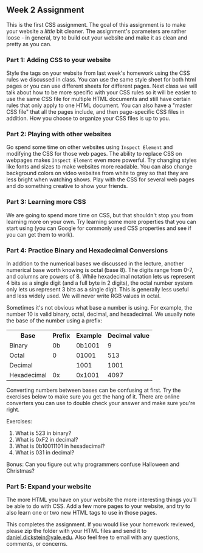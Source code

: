 ## Week 2 Assignment

This is the first CSS assignment.  The goal of this assignment is to make your website a _little_ bit cleaner.  The assignment's parameters are rather loose - in general, try to build out your website and make it as clean and pretty as you can.

### Part 1: Adding CSS to your website

Style the tags on your website from last week's homework using the CSS rules we discussed in class. You can use the same style sheet for both html pages or you can use different sheets for different pages.  Next class we will talk about how to be more specific with your CSS rules so it will be easier to use the same CSS file for multiple HTML documents and still have certain rules that only apply to one HTML document.  You can also have a "master CSS file" that all the pages include, and then page-specific CSS files in addition.  How you choose to organize your CSS files is up to you.

### Part 2: Playing with other websites

Go spend some time on other websites using `Inspect Element` and modifying the CSS for those web pages.  The ability to replace CSS on webpages makes `Inspect Element` even more powerful.  Try changing styles like fonts and sizes to make websites more readable.  You can also change background colors on video websites from white to grey so that they are less bright when watching shows.  Play with the CSS for several web pages and do something creative to show your friends.

### Part 3: Learning more CSS

We are going to spend more time on CSS, but that shouldn't stop you from learning more on your own.  Try learning some more properties that you can start using (you can Google for commonly used CSS properties and see if you can get them to work).

### Part 4: Practice Binary and Hexadecimal Conversions

In addition to the numerical bases we discussed in the lecture, another numerical base worth knowing is octal (base 8).  The digits range from 0-7, and columns are powers of 8.  While hexadecimal notation lets us represent 4 bits as a single digit (and a full byte in 2 digits), the octal number system only lets us represent 3 bits as a single digit.  This is generally less useful and less widely used.  We will never write RGB values in octal.

Sometimes it's not obvious what base a number is using.  For example, the number 10 is valid binary, octal, decimal, and hexadecimal.  We usually note the base of the number using a prefix:

<table>
  <tr>
    <th>Base</th>
    <th>Prefix</th>
    <th>Example</th>
    <th>Decimal value</th>
  </tr>
  <tr>
    <td>Binary</td>
    <td>0b</td>
    <td>0b1001</td>
    <td>9</td>
  </tr>
  <tr>
    <td>Octal</td>
    <td>0</td>
    <td>01001</td>
    <td>513</td>
  </tr>
  <tr>
    <td>Decimal</td>
    <td></td>
    <td>1001</td>
    <td>1001</td>
  </tr>
  <tr>
    <td>Hexadecimal</td>
    <td>0x</td>
    <td>0x1001</td>
    <td>4097</td>
  </tr>
</table>

Converting numbers between bases can be confusing at first.  Try the exercises below to make sure you get the hang of it.  There are online converters you can use to double check your answer and make sure you're right.

Exercises:

1. What is 523 in binary?
2. What is 0xF2 in decimal?
3. What is 0b10011101 in hexadecimal?
4. What is 031 in decimal?

Bonus: Can you figure out why programmers confuse Halloween and Christmas?

### Part 5: Expand your website

The more HTML you have on your website the more interesting things you'll be able to do with CSS.  Add a few more pages to your website, and try to also learn one or two new HTML tags to use in those pages.

This completes the assignment.  If you would like your homework reviewed, please zip the folder with your HTML files and send it to daniel.dickstein@yale.edu.  Also feel free to email with any questions, comments, or concerns.
